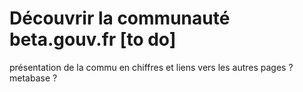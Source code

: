 # Découvrir la communauté beta.gouv.fr \[to do]

présentation de la commu en chiffres et liens vers les autres pages ? metabase ?
